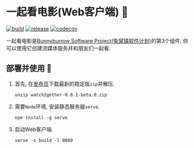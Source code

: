 # 一起看电影(Web客户端) 🎦

[![build](https://github.com/sun1638650145/bunnyburrow-watch2gether-web/actions/workflows/build.yml/badge.svg)](https://github.com/sun1638650145/bunnyburrow-watch2gether-web/actions/workflows/build.yml) [![release](https://github.com/sun1638650145/bunnyburrow-watch2gether-web/actions/workflows/release.yml/badge.svg)](https://github.com/sun1638650145/bunnyburrow-watch2gether-web/actions/workflows/release.yml) [![codecov](https://codecov.io/gh/sun1638650145/bunnyburrow-watch2gether-web/graph/badge.svg?token=UR2SWN3K5E)](https://codecov.io/gh/sun1638650145/bunnyburrow-watch2gether-web)

一起看电影是[Bunnyburrow Software Project(兔窝镇软件计划)](https://github.com/sun1638650145/bunnyburrow)的第3个组件, 你可以使用它创建流媒体服务并和朋友们一起看.

## 部署并使用 🚀

1. 首先, 在[发布页](https://github.com/sun1638650145/bunnyburrow-watch2gether-web/releases)下载最新的稳定版`zip`并解压.

    ```shell
    unzip watch2gether-0.0.1-beta.0.zip
    ```

2. 需要`Node`环境, 安装静态服务器`serve`.

    ```shell
    npm install -g serve
    ```

3. 启动Web客户端.

    ```shell
    serve -s build -l 8080
    ```

    

